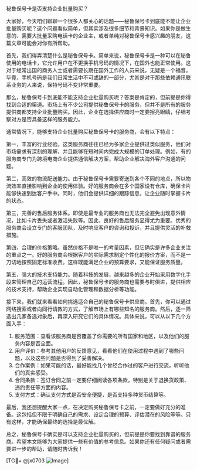 秘鲁保号卡是否支持企业批量购买？

大家好，今天咱们聊聊一个很多人都关心的话题——秘鲁保号卡到底能不能让企业批量购买呢？这个问题看似简单，但其实涉及很多细节和背景知识。如果你是做生意的、需要大批量采购电话卡的企业主，或者单纯对秘鲁保号卡感兴趣的朋友，这篇文章可能会对你有所帮助。

首先，我们得弄清楚什么是秘鲁保号卡。简单来说，秘鲁保号卡是一种可以在秘鲁使用的电话卡，它允许用户在不更换手机号码的情况下，在国外也能正常使用。这对于经常出国的商务人士或者需要长期在国外工作的人员来说，无疑是一个福音。毕竟，手机号码是我们日常生活中不可或缺的一部分，尤其是对于那些依赖通讯联系业务的人来说，保持号码不变非常重要。

那么，秘鲁保号卡到底能不能支持企业批量购买呢？答案是肯定的，但前提是你得找到合适的渠道。市场上有不少公司提供秘鲁保号卡的服务，但并不是所有的服务提供商都支持企业批量购买。因此，企业在选择供应商时一定要擦亮眼睛，仔细考察对方是否具备这样的服务能力。

通常情况下，能够支持企业批量购买秘鲁保号卡的服务商，会有以下特点：

第一，丰富的行业经验。这类服务商往往已经为多家企业提供过类似服务，他们对市场需求有深刻的理解，并且能够在短时间内完成大规模的订单处理。例如，有的服务商专门为跨境电商企业提供通信解决方案，帮助企业解决海外客户沟通的问题。

第二，高效的物流配送能力。由于秘鲁保号卡需要寄送到各个不同的地点，所以物流效率直接影响到企业的使用体验。好的服务商会在多个国家设有仓库，确保卡片能够快速到达客户手中。同时，他们会提供详细的跟踪信息，让企业随时掌握卡片的状态。

第三，完善的售后服务体系。即使是最专业的服务商也无法完全避免出现意外情况，比如卡片丢失或者激活失败等。因此，良好的售后服务显得尤为重要。优秀的服务商会设立专门的客服团队，及时响应客户的咨询和投诉，并且提供灵活的补救措施。

第四，合理的价格策略。虽然价格不是唯一的考量因素，但它确实是许多企业关注的重点之一。好的服务商会根据客户的实际需求制定个性化的报价方案，而不是一刀切地按照固定标准收费。这样既能满足企业的预算要求，又能保证服务质量。

第五，强大的技术支持能力。随着科技的发展，越来越多的企业开始采用数字化手段来管理自己的运营流程。因此，秘鲁保号卡的服务商也需要与时俱进，提供相应的技术支持，帮助企业实现自动化管理和数据分析等功能。

接下来，我们就来看看如何挑选适合自己的秘鲁保号卡供应商。首先，你可以通过网络搜索或者向同行请教的方式，了解市场上有哪些知名的服务商。然后，逐一筛选出几家备选对象后，再深入研究它们的具体情况。具体来说，可以从以下几个方面入手：

1. 服务范围：查看该服务商是否覆盖了你需要的所有国家和地区，以及他们的服务内容是否全面。
2. 用户评价：参考其他用户的反馈意见，看看他们在使用过程中遇到了哪些问题，以及这些问题是否得到了妥善解决。
3. 合作案例：如果可能的话，最好能找几个曾经合作过的客户进行交流，听听他们的真实感受。
4. 合同条款：签订合同之前一定要仔细阅读各项条款，特别是关于退换货政策、违约责任等方面的内容。
5. 支付方式：确认支付方式是否安全便捷，是否支持多种货币结算等。

最后，我还想提醒大家一点，在决定购买秘鲁保号卡之前，一定要做好充分的准备。这包括但不限于明确自己的需求、设定合理的预算、评估潜在的风险等等。只有这样，才能确保最终的选择是最优解。

总之，秘鲁保号卡确实是可以支持企业批量购买的，但前提是你要找到靠谱的服务商。希望本文能够为大家提供一些有价值的参考信息。如果你还有任何疑问或者需要进一步的帮助，请随时告诉我！

[TG💪+ @jx0703 ![Image](https://github.com/user-attachments/assets/dbca1d08-cadb-493c-b0ec-ad6f7a83f270)]